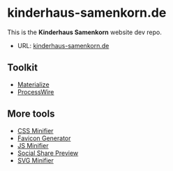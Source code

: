 # kinderhaus-samenkorn.de

This is the **Kinderhaus Samenkorn** website dev repo.

* URL: [kinderhaus-samenkorn.de](https://www.kinderhaus-samenkorn.de)

## Toolkit

* [Materialize](https://github.com/materializecss/materialize)
* [ProcessWire](https://processwire.com)

## More tools

* [CSS Minifier](https://www.toptal.com/developers/cssminifier)
* [Favicon Generator](https://realfavicongenerator.net)
* [JS Minifier](https://www.toptal.com/developers/javascript-minifier)
* [Social Share Preview](https://www.opengraph.xyz)
* [SVG Minifier](https://www.svgminify.com)
